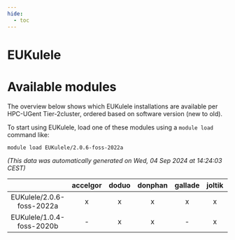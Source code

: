 ```yaml
---
hide:
  - toc
---
```


EUKulele
========

# Available modules


The overview below shows which EUKulele installations are available per HPC-UGent Tier-2cluster, ordered based on software version (new to old).

To start using EUKulele, load one of these modules using a `module load` command like:

```shell
module load EUKulele/2.0.6-foss-2022a
```

*(This data was automatically generated on Wed, 04 Sep 2024 at 14:24:03 CEST)*  

| |accelgor|doduo|donphan|gallade|joltik|shinx|skitty|
| :---: | :---: | :---: | :---: | :---: | :---: | :---: | :---: |
|EUKulele/2.0.6-foss-2022a|x|x|x|x|x|-|x|
|EUKulele/1.0.4-foss-2020b|-|x|x|-|x|-|x|

